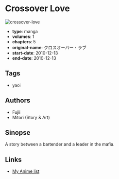 # Crossover Love

![crossover-love](https://cdn.myanimelist.net/images/manga/2/181202.jpg)

-   **type**: manga
-   **volumes**: 1
-   **chapters**: 5
-   **original-name**: クロスオーバー・ラブ
-   **start-date**: 2010-12-13
-   **end-date**: 2010-12-13

## Tags

-   yaoi

## Authors

-   Fujii
-   Mitori (Story & Art)

## Sinopse

A story between a bartender and a leader in the mafia.

## Links

-   [My Anime list](https://myanimelist.net/manga/46380/Crossover_Love)
